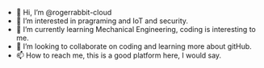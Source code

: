 - 👋 Hi, I’m @rogerrabbit-cloud
- 👀 I’m interested in pragraming and IoT and security.
- 🌱 I’m currently learning Mechanical Engineering, coding is interesting to me.
- 💞️ I’m looking to collaborate on coding and learning more about gitHub.
- 📫 How to reach me, this is a good platform here, I would say. 

<!---
rogerrabbit-cloud/rogerrabbit-cloud is a ✨ special ✨ repository because its `README.md` (this file) appears on your GitHub profile.
You can click the Preview link to take a look at your changes.
--->
